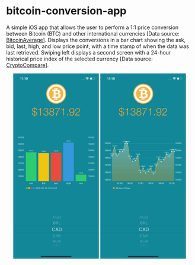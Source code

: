 # bitcoin-conversion-app

A simple iOS app that allows the user to perform a 1:1 price conversion between Bitcoin (BTC) and other international currencies [Data source: <a href="https://bitcoinaverage.com">BitcoinAverage<a>]. Displays the conversions in a bar chart showing the ask, bid, last, high, and low price point, with a time stamp of when the data was last retrieved. Swiping left displays a second screen with a 24-hour historical price index of the selected currency [Data source: <a href="https://www.cryptocompare.com]">CryptoCompare</a>].

<p align="center">
<img src="Screenshots/bar_graph.png" height="500px" width="auto">
<img src="Screenshots/line_graph.png" height="500px" width="auto">
</p>

